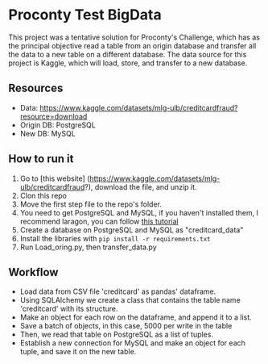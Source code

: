 # Proconty Test BigData
This project was a tentative solution for Proconty's Challenge, which has as the principal objective read a table from an origin database and transfer all the data to a new table on a different database. The data source for this project is Kaggle, which will load, store, and transfer to a new database.

## Resources
* Data: https://www.kaggle.com/datasets/mlg-ulb/creditcardfraud?resource=download
* Origin DB: PostgreSQL
* New DB: MySQL

## How to run it
1. Go to [this website] (https://www.kaggle.com/datasets/mlg-ulb/creditcardfraud?), download the file, and unzip it.
2. Clon this repo
3. Move the first step file to the repo's folder.
4. You need to get PostgreSQL and MySQL, if you haven't installed them, I recommend laragon, you can follow [this tutorial](https://www.kreaweb.be/laragon-add-postgresql/)
5. Create a database on PostgreSQL and MySQL as "creditcard_data"
6. Install the libraries with `pip install -r requirements.txt`
7. Run Load_oring.py, then transfer_data.py

## Workflow
* Load data from CSV file 'creditcard' as pandas' dataframe.
* Using SQLAlchemy we create a class that contains the table name 'creditcard' with its structure.
* Make an object for each row on the dataframe, and append it to a list.
* Save a batch of objects, in this case, 5000 per write in the table
* Then, we read that table on PostgreSQL as a list of tuples.
* Establish a new connection for MySQL and make an object for each tuple, and save it on the new table.
